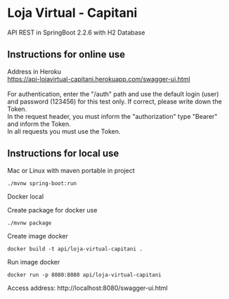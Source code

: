 # Loja Virtual - Capitani
API REST in SpringBoot 2.2.6 with H2 Database

## Instructions for online use
Address in Heroku<br/>
https://api-lojavirtual-capitani.herokuapp.com/swagger-ui.html
<br/><br/>
For authentication, enter the "/auth" path and use the default login (user) and password (123456) for this test only. If correct, please write down the Token.
<br/>
In the request header, you must inform the "authorization" type "Bearer" and inform the Token.
<br/>
In all requests you must use the Token.

## Instructions for local use

Mac or Linux with maven portable in project<br/>
```
./mvnw spring-boot:run
```

Docker local

Create package for docker use
```
./mvnw package
```
Create image docker
```
docker build -t api/loja-virtual-capitani .
```
Run image docker 
```
docker run -p 8080:8080 api/loja-virtual-capitani
```

Access address: http://localhost:8080/swagger-ui.html